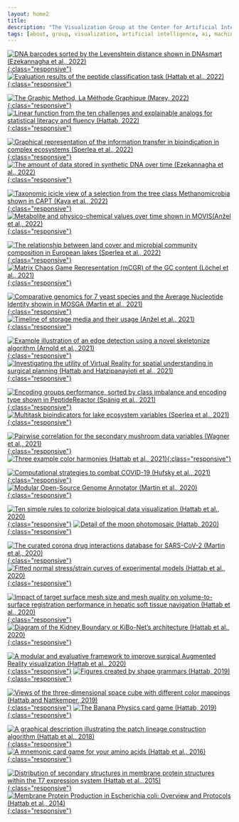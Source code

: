 ```yaml
---
layout: home2
title:
description: "The Visualization Group at the Center for Artificial Intelligence in Public Health Research, ZKI-PH, at the Robert Koch Institute, is led by Dr. habil. Georges Hattab"
tags: [about, group, visualization, artificial intelligence, ai, machine learning, ml, data, representation, abstraction, visualization, vis]
---
```


[![](/images/excerpts/ezekannagha2022csbj.webp "DNA barcodes sorted by the Levenshtein distance shown in DNAsmart (Ezekannagha et al., 2022)"){:class="responsive"}](https://dnasmart.mathematik.uni-marburg.de) 
[![](/images/excerpts/hattab2022nargb.webp "Evaluation results of the peptide classification task (Hattab et al., 2022)"){:class="responsive"}](http://github.com/ghattab/CMANGOES) 
<br/>

[![](/images/excerpts/marey2022.webp "The Graphic Method, La Méthode Graphique (Marey, 2022)"){:class="responsive"}](https://visionarypress.com/products/etienne-jules-marey-the-graphic-method) 
[![](/images/excerpts/hattab2022ieee.webp "Linear function from the ten challenges and explainable analogs for statistical literacy and fluency (Hattab, 2022)"){:class="responsive"}](/documents/hattab2022i.pdf) 
<br/>

[![](/images/excerpts/sperlea2022ei.webp "Graphical representation of the information transfer in bioindication in complex ecosystems (Sperlea et al., 2022)"){:class="responsive"}](https://doi.org/10.1016/j.ecolind.2022.109050) 
[![](/images/excerpts/ezekannagha2022mtb.webp " The amount of data stored in synthetic DNA over time (Ezekannagha et al., 2022)"){:class="responsive"}](https://doi.org/10.1016/j.mtbio.2022.100306) 
<br/>

[![](/images/excerpts/kaya2022fg.webp "Taxonomic icicle view of a selection from the tree class Methanomicrobia shown in CAPT (Kaya et al., 2022)"){:class="responsive"}](https//doi.org/10.3389/fgene.2022.891240) 
[![](/images/excerpts/anzel2022csbj.svg "Metabolite and physico-chemical values over time shown in MOVIS(Anžel et al., 2022)"){:class="responsive"}](https://doi.org/10.1016/j.csbj.2022.02.012) 
<br/>

[![](/images/excerpts/sperlea2022ste.webp "The relationship between land cover and microbial community composition in European lakes (Sperlea et al., 2022)"){:class="responsive"}](https://doi.org/10.1016/j.scitotenv.2022.153732) 
[![](/images/excerpts/loechel2021nar.webp "Matrix Chaos Game Representation (mCGR) of the GC content (Löchel et al., 2021)"){:class="responsive"}](https://doi.org/10.1093/nar/gkab1209) 
<br/>

[![](/images/excerpts/martin2021csbj.webp "Comparative genomics for 7 yeast species and the Average Nucleotide Identity showin in MOSGA (Martin et al., 2021)"){:class="responsive"}](https://doi.org/10.1016/j.csbj.2021.09.024) 
[![](/images/excerpts/anzel2021csbj.svg "Timeline of storage media and their usage (Anžel et al., 2021)"){:class="responsive"}](https://doi.org/10.1016/j.csbj.2021.08.031)
<br/>

[![](/images/excerpts/arnold2021bmc.webp "Example illustration of an edge detection using a novel skeletonize algorithm (Arnold et al., 2021)"){:class="responsive"}](https://doi.org/10.1186/s12880-021-00650-z) 
[![](/images/excerpts/hh2021scirep.webp "Investigating the utility of Virtual Reality for spatial understanding in surgical planning (Hattab and Hatzipanayioti et al., 2021)"){:class="responsive"}](https://doi.org/10.1038/s41598-021-92536-x) 
<br/>

[![](/images/excerpts/spaenig2021nargb.webp "Encoding groups performance, sorted by class imbalance and encoding type shown in PeptideReactor (Spänig et al., 2021)"){:class="responsive"}](https://doi.org/10.1093/nargab/lqab039) 
[![](/images/excerpts/sperlea2021me.webp "Multitask bioindicators for lake ecosystem variables (Sperlea et al., 2021)"){:class="responsive"}](https://doi.org/10.1111/mec.15872)
<br/>

[![](/images/excerpts/wagner2021scirep.webp "Pairwise correlation for the secondary mushroom data variables (Wagner et al., 2021)"){:class="responsive"}](https://doi.org/10.1038/s41598-021-87602-3) 
[![](/images/excerpts/hattab2021plos.webp "Three example color harmonies (Hattab et al., 2021)"){:class="responsive"}](https://doi.org/10.1371/journal.pcbi.1008901) 
<br/>

[![](/images/excerpts/hufsky2021.webp "Computational strategies to combat COVID-19 (Hufsky et al., 2021)"){:class="responsive"}](https://doi.org/10.1093/bib/bbaa232) 
[![](/images/excerpts/martin2020.webp "Modular Open-Source Genome Annotator (Martin et al., 2020)"){:class="responsive"}](https://doi.org/10.1093/bioinformatics/btaa1003) 
<br/>

[![](/images/excerpts/hattab2020plos.webp "Ten simple rules to colorize biological data visualization (Hattab et al., 2020)"){:class="responsive"}](https://doi.org/10.1371/journal.pcbi.1008259) 
[![](/images/excerpts/moon_detail.webp "Detail of the moon photomosaic (Hattab, 2020)"){:class="responsive"}](/mosaic) 
<br/>

[![](/images/excerpts/martin2020.webp "The curated corona drug interactions database for SARS-CoV-2 (Martin et al., 2020)"){:class="responsive"}](https://doi.org/10.1016/j.isci.2020.101297) 
[![](/images/excerpts/hattab2020scirep.webp "Fitted normal stress/strain curves of experimental models (Hattab et al., 2020)"){:class="responsive"}](https://doi.org/10.1038/s41598-020-68886-3) 
<br/>

[![](/images/excerpts/hattab2020ijcars.webp "Impact of target surface mesh size and mesh quality on volume-to-surface registration performance in hepatic soft tissue navigation (Hattab et al., 2020)"){:class="responsive"}](https://doi.org/10.1007/s11548-020-02123-0) 
[![](/images/excerpts/hattab2020kibo.webp "Diagram of the Kidney Boundary or KiBo-Net’s architecture (Hattab et al., 2020)"){:class="responsive"}](https://doi.org/10.1007/s11548-019-02102-0) 
<br/>

[![](/images/excerpts/hattab2020euvis.webp "A modular and evaluative framework to improve surgical Augmented Reality visualization (Hattab et al., 2020)"){:class="responsive"}](https://doi.org/10.2312/evs.20201066) 
[![](/images/excerpts/shapes.png "Figures created by shape grammars (Hattab, 2019)"){:class="responsive"}](/grammar) 
<br/>

[![](/images/excerpts/hattab2019.webp "Views of the three-dimensional space cube with different color mappings (Hattab and Nattkemper, 2019)"){:class="responsive"}](https://doi.org/10.1093/bioinformatics/bty889) 
[![](/images/excerpts/hallucination.jpg "The Banana Physics card game (Hattab, 2019)"){:class="responsive"}](/physics) 
<br/>

[![](/images/excerpts/hattab2018.webp "A graphical description illustrating the patch lineage construction algorithm (Hattab et al., 2018)"){:class="responsive"}](https://doi.org/10.3389/fbioe.2018.00017) 
[![](/images/excerpts/hattab2016.webp "A mnemonic card game for your amino acids (Hattab et al., 2016)"){:class="responsive"}](https://github.com/ghattab/amino-acids-card-game)
<br/> 

[![](/images/excerpts/hattab2015scirep.webp "Distribution of secondary structures in membrane protein structures within the T7 expression system (Hattab et al., 2015)"){:class="responsive"}](https://doi.org/10.1038/srep12097) 
[![](/images/excerpts/hattab2014.webp "Membrane Protein Production in Escherichia coli: Overview and Protocols (Hattab et al., 2014)"){:class="responsive"}](https://doi.org/10.1007/978-1-4939-0662-8_4)
<br/>